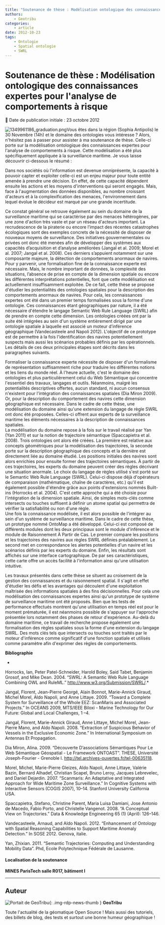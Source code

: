 ```yaml
---
title: "Soutenance de thèse : Modélisation ontologique des connaissances expertes pour l'analyse de comportements à risque"
authors:
    - Geotribu
categories:
    - article
date: 2012-10-23
tags:
    - Ontologie
    - Spatial ontologie
    - SWRL
---
```


# Soutenance de thèse : Modélisation ontologique des connaissances expertes pour l'analyse de comportements à risque

:calendar: Date de publication initiale : 23 octobre 2012

![1349961186_graduation.png](http://geotribu.net/sites/default/files/Tuto/img/Blog/divers/1349961186_graduation.png)Vous êtes dans la région (Sophia Antipolis) le 30 Novembre (14h) et le domaine des ontologies vous intéresse ? Alors, n'hésitez pas à passer pour assister à ma soutenance de thèse. Celle-ci porte sur la modélisation ontologique des connaissances expertes pour l'analyse de comportements à risque. Cette modélisation a été plus spécifiquement appliquée à la surveillance maritime. Je vous laisse découvrir ci-dessous le résumé :

Dans nos sociétés où l'information est devenue omniprésente, la capacité à pouvoir capter et exploiter celle-ci est un enjeu majeur pour toute entité amenée à prendre une décision. En effet, de cette capacité dépendent ensuite les actions et les moyens d'interventions qui seront engagés. Mais, face à l'augmentation des données disponibles, au nombre croissant d'acteurs et à la complexification des menaces, l'environnement dans lequel évolue le décideur est marqué par une grande incertitude.

Ce constat général se retrouve également au sein du domaine de la surveillance maritime qui se caractérise par des menaces hétérogènes, par une zone d'action très vaste et par un réseau d'acteurs important. La recrudescence de la piraterie ou encore l’impact des récentes catastrophes écologiques sont des exemples concrets de la nécessité de disposer de nouveaux moyens de surveillance. Des initiatives gouvernementales ou privées ont donc été menées afin de développer des systèmes aux capacités d’acquisition et d’analyse améliorées (Jangal et al. 2009; Morel et al. 2007; Jangal et al. 2008). Ces derniers s’appuient notamment sur une composante majeure, la détection de comportements anormaux de navires. Pour y parvenir, une formalisation fine de la connaissance experte est nécessaire. Mais, le nombre important de données, la complexité des situations, l’absence de prise en compte de la dimension spatiale ou encore les différentes interprétations potentielles, font que cette modélisation est actuellement insuffisamment exploitée. De ce fait, cette thèse se propose d'étudier les potentialités des ontologies spatiales pour la description des comportements anormaux de navires. Pour cela, les connaissances expertes ont été dans un premier temps formalisées sous la forme d'une ontologie. Ces connaissances étant géographiques par nature, il a été nécessaire d'étendre le langage Semantic Web Rule Language (SWRL) afin de prendre en compte cette dimension. Les ontologies créées ont par la suite été intégrées au sein d'un système entièrement dirigé par une ontologie spatiale à laquelle est associé un moteur d’inférence géographique (Vandecasteele and Napoli 2012). L'objectif de ce prototype est de permettre à la fois l'identification des navires potentiellement suspects mais aussi les scénarios probables définis par les opérationnels. Les détails de ces deux principales étapes sont décrits dans les paragraphes suivants.

Formaliser la connaissance experte nécessite de disposer d'un formalisme de représentation suffisamment riche pour traduire les différentes notions et les liens du monde réel. À l'heure actuelle, c'est le domaine des ontologies et plus particulièrement celui du Web Sémantique qui concentre l'essentiel des travaux, langages et outils. Néanmoins, malgré les potentialités descriptives offertes, aucun standard, ni aucun consensus n'existent pour l'intégration des connaissances spatiales (Dia Miron 2009). Or, pour la description du comportement des navires cette dimension géographique est nécessaire. Dans le cadre de cette thèse, une modélisation du domaine ainsi qu'une extension du langage de règle SWRL ont donc été proposées. Celles-ci offrent aux experts de la surveillance maritime les éléments nécessaires à la description de connaissances spatiales.  
La modélisation du domaine repose à la fois sur le travail réalisé par Yan (Yan 2011) et sur la notion de trajectoire sémantique (Spaccapietra et al. 2008). Trois ontologies ont alors été créées. La première est relative aux concepts géométriques pour la modélisation des trajectoires, la seconde porte sur la description géographique des concepts et la dernière est directement liée au domaine étudié. Les positions initiales des navires sont alors enrichies pour ensuite former des trajectoires sémantiques. À partir de ces trajectoires, les experts du domaine peuvent créer des règles décrivant une situation anormale. Le choix du langage de règles utilisé s'est porté sur le Semantic Web Rule Language (SWRL). Celui-ci dispose déjà d'opérateurs de comparaison (mathématique, chaîne de caractères, etc.) qu'il est également possible d'étendre grâce aux points d'extensions nommés Built-ins (Horrocks et al. 2004). C'est cette approche qui a été choisie pour l'intégration de la dimension spatiale. Ainsi, de simples mots-clés comme intersects ou touches suffisent à définir un atome spatial qui permettra de vérifier la satisfiabilité ou non d'une règle.  
Une fois la connaissance modélisée, il est alors possible de l'intégrer au sein d'un système de surveillance maritime. Dans le cadre de cette thèse, un prototype nommé OntoMap a été développé. Celui-ci est composé de différents modules dont les deux principaux sont le module d'inférence et le module de Raisonnement À Partir de Cas. Le premier compare les positions et les trajectoires des navires aux règles SWRL définies préalablement. Le second met en correspondance les alertes potentielles d'un navire et les scénarios définis par les experts du domaine. Enfin, les résultats sont affichés sur une interface cartographique. De par ses caractéristiques, cette carte offre un accès facilité à l'information ainsi qu'une utilisation intuitive.

Les travaux présentés dans cette thèse se situent au croisement de la gestion des connaissances et du raisonnement spatial. Il s'agit en effet d'étudier les défis et les avantages qui découlent d'une exploitation maîtrisée des informations spatiales à des fins décisionnelles. Pour cela une modélisation des connaissances expertes ainsi qu'un prototype de système de surveillance maritime ont été proposés. Bien que les tests de performance effectués montrent qu'une utilisation en temps réel est pour le moment prématurée, il est néanmoins possible de s'appuyer sur l'approche présentée lors notamment des phases de retour d'expérience. Au-delà du domaine maritime, ce travail de recherche propose également une formalisation des règles spatiales sous la forme d'une extension du langage SWRL. Des mots clés tels que intersects ou touches sont traités par le moteur d'inférence comme significatif d'une fonction spatiale et utilisés comme paramètre afin d'exprimer des règles de comportements.

**Bibliographie**

*  
Horrocks, Ian, Peter Patel-Schneider, Harold Boley, Said Tabet, Benjamin Grosof, and Mike Dean. 2004. “SWRL: A Semantic Web Rule Language Combining OWL and RuleML.” <http://www.w3.org/Submission/SWRL/>.*

Jangal, Florent, Jean-Pierre Georgé, Alain Bonnot, Marie-Annick Giraud, Michel Morel, Aldo Napoli, and Anne Littaye. 2009. “Toward a Complete System for Surveillance of the Whole EEZ: ScanMaris and Associated Projects.” In OCEANS 2009, MTS/IEEE Biloxi - Marine Technology for Our Future: Global and Local Challenges, 1 –4.

Jangal, Florent, Marie-Annick Giraud, Anne Littaye, Michel Morel, Jean-Pierre Mano, and Aldo Napoli. 2008. “Extraction of Suspicious Behavior of Vessels in the Exclusive Economic Zone.” In International Symposium on Antennas Et Propagation.

Dia Miron, Alina. 2009. “Découverte D’associations Sémantiques Pour Le Web Sémantique Géospatial - Le Framework ONTOAST”. THESE, Université Joseph-Fourier - Grenoble I. <http://tel.archives-ouvertes.fr/tel-00635118>.

Morel, Michel, Marie-Pierre Gleizes, Aldo Napoli, Anne Littaye, Valérie Bazin, Bernard Alhadef, Christian Scapel, Bruno Leroy, Jacques Lebrevelec, and Daniel Dejardin. 2007. “Scanmaris: An Adaptative and Integrated Approach for Wide Maritime Zone Surveillance.” In Cognitive Systems with Interactive Sensors (COGIS 2007), 10–14. Stanford University California USA.

Spaccapietra, Stefano, Christine Parent, Maria Luisa Damiani, Jose Antonio de Macedo, Fabio Porto, and Christelle Vangenot. 2008. “A Conceptual View on Trajectories.” Data & Knowledge Engineering 65 (1) (April): 126–146.

Vandecasteele, Arnaud, and Aldo Napoli. 2012. “Enhancement of Ontology with Spatial Reasoning Capabilities to Support Maritime Anomaly Detection.” In SOSE 2012. Genova, italie.

Yan, Zhixian. 2011. “Semantic Trajectories: Computing and Understanding Mobility Data”. Phd, Ecole Polytechnique Fédérale de Lausanne.

#### Localisation de la soutenance

**MINES ParisTech salle R017, bâtiment I**

----

## Auteur

![Portait de GeoTribu](https://cdn.geotribu.fr/img/internal/charte/geotribu_logo_64x64.png){: .img-rdp-news-thumb }
**GeoTribu**

Toute l'actualité de la géomatique Open Source ! Mais aussi des tutoriels, des billets de blog, des tests et surtout une bonne humeur géographique !
